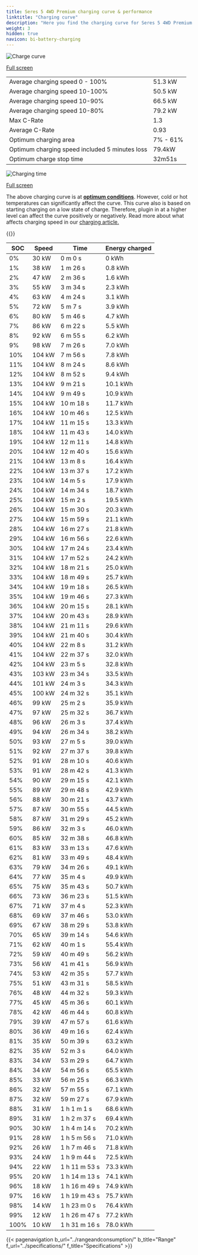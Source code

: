 ```yaml
---
title: Seres 5 4WD Premium charging curve & performance
linktitle: "Charging curve"
description: "Here you find the charging curve for Seres 5 4WD Premium."
weight: 3
hidden: true
navicon: bi-battery-charging
---
```

<!-- markdownlint-disable MD033 -->
<img src="/images/models/seres/5/5_4wd_premium/chargingcurve.svg" alt="Charge curve" class="img-fluid">

[Full screen](/images/models/seres/5/5_4wd_premium/chargingcurve.svg)


<table class="table table-striped border">
<tbody>
<tr>
<td>Average charging speed 0 - 100%</td><td>51.3 kW</td>
</tr>
<tr>
<td>Average charging speed 10-100%</td><td>50.5 kW</td>
</tr>
<tr>
<td>Average charging speed 10-90%</td><td>66.5 kW</td>
</tr>
<tr>
<td>Average charging speed 10-80%</td><td>79.2 kW</td>
</tr>
<tr>
<td>Max C-Rate</td><td>1.3</td>
</tr>
<tr>
<td>Average C-Rate</td><td>0.93</td>
</tr>
<tr>
<td>Optimum charging area</td><td>7% - 61%</td>
</tr>
<tr>
<td>Optimum charging speed included 5 minutes loss</td><td>79.4kW</td>
</tr>
<tr>
<td>Optimum charge stop time</td><td>32m51s</td>
</tr>
</tbody>
</table>
<img src="/images/models/seres/5/5_4wd_premium/chargingtime.svg" alt="Charging time" class="img-fluid">

[Full screen](/images/models/seres/5/5_4wd_premium/chargingtime.svg)


The above charging curve is at **[optimum conditions](../../../../../technology/battery/charging/#temperature)**. However, cold or hot temperatures can significantly affect the curve. This curve also is based on starting charging on a low state of charge. Therefore, plugin in at a higher level can affect the curve positively or negatively. Read more about what affects charging speed in our [charging article.](../../../../../technology/battery/charging/)


{{<evkxdisplayaddarticle />}}
<table class="table table-striped border">
<thead>
<tr><th>SOC</th><th>Speed</th><th>Time</th><th>Energy charged</th></tr>
</thead>
<tbody>
<tr>
<td>0%</td><td>30 kW</td><td> 0 m 0 s </td><td>0 kWh </td>
</tr>
<tr>
<td>1%</td><td>38 kW</td><td> 1 m 26 s </td><td>0.8 kWh </td>
</tr>
<tr>
<td>2%</td><td>47 kW</td><td> 2 m 36 s </td><td>1.6 kWh </td>
</tr>
<tr>
<td>3%</td><td>55 kW</td><td> 3 m 34 s </td><td>2.3 kWh </td>
</tr>
<tr>
<td>4%</td><td>63 kW</td><td> 4 m 24 s </td><td>3.1 kWh </td>
</tr>
<tr>
<td>5%</td><td>72 kW</td><td> 5 m 7 s </td><td>3.9 kWh </td>
</tr>
<tr>
<td>6%</td><td>80 kW</td><td> 5 m 46 s </td><td>4.7 kWh </td>
</tr>
<tr>
<td>7%</td><td>86 kW</td><td> 6 m 22 s </td><td>5.5 kWh </td>
</tr>
<tr>
<td>8%</td><td>92 kW</td><td> 6 m 55 s </td><td>6.2 kWh </td>
</tr>
<tr>
<td>9%</td><td>98 kW</td><td> 7 m 26 s </td><td>7.0 kWh </td>
</tr>
<tr>
<td>10%</td><td>104 kW</td><td> 7 m 56 s </td><td>7.8 kWh </td>
</tr>
<tr>
<td>11%</td><td>104 kW</td><td> 8 m 24 s </td><td>8.6 kWh </td>
</tr>
<tr>
<td>12%</td><td>104 kW</td><td> 8 m 52 s </td><td>9.4 kWh </td>
</tr>
<tr>
<td>13%</td><td>104 kW</td><td> 9 m 21 s </td><td>10.1 kWh </td>
</tr>
<tr>
<td>14%</td><td>104 kW</td><td> 9 m 49 s </td><td>10.9 kWh </td>
</tr>
<tr>
<td>15%</td><td>104 kW</td><td> 10 m 18 s </td><td>11.7 kWh </td>
</tr>
<tr>
<td>16%</td><td>104 kW</td><td> 10 m 46 s </td><td>12.5 kWh </td>
</tr>
<tr>
<td>17%</td><td>104 kW</td><td> 11 m 15 s </td><td>13.3 kWh </td>
</tr>
<tr>
<td>18%</td><td>104 kW</td><td> 11 m 43 s </td><td>14.0 kWh </td>
</tr>
<tr>
<td>19%</td><td>104 kW</td><td> 12 m 11 s </td><td>14.8 kWh </td>
</tr>
<tr>
<td>20%</td><td>104 kW</td><td> 12 m 40 s </td><td>15.6 kWh </td>
</tr>
<tr>
<td>21%</td><td>104 kW</td><td> 13 m 8 s </td><td>16.4 kWh </td>
</tr>
<tr>
<td>22%</td><td>104 kW</td><td> 13 m 37 s </td><td>17.2 kWh </td>
</tr>
<tr>
<td>23%</td><td>104 kW</td><td> 14 m 5 s </td><td>17.9 kWh </td>
</tr>
<tr>
<td>24%</td><td>104 kW</td><td> 14 m 34 s </td><td>18.7 kWh </td>
</tr>
<tr>
<td>25%</td><td>104 kW</td><td> 15 m 2 s </td><td>19.5 kWh </td>
</tr>
<tr>
<td>26%</td><td>104 kW</td><td> 15 m 30 s </td><td>20.3 kWh </td>
</tr>
<tr>
<td>27%</td><td>104 kW</td><td> 15 m 59 s </td><td>21.1 kWh </td>
</tr>
<tr>
<td>28%</td><td>104 kW</td><td> 16 m 27 s </td><td>21.8 kWh </td>
</tr>
<tr>
<td>29%</td><td>104 kW</td><td> 16 m 56 s </td><td>22.6 kWh </td>
</tr>
<tr>
<td>30%</td><td>104 kW</td><td> 17 m 24 s </td><td>23.4 kWh </td>
</tr>
<tr>
<td>31%</td><td>104 kW</td><td> 17 m 52 s </td><td>24.2 kWh </td>
</tr>
<tr>
<td>32%</td><td>104 kW</td><td> 18 m 21 s </td><td>25.0 kWh </td>
</tr>
<tr>
<td>33%</td><td>104 kW</td><td> 18 m 49 s </td><td>25.7 kWh </td>
</tr>
<tr>
<td>34%</td><td>104 kW</td><td> 19 m 18 s </td><td>26.5 kWh </td>
</tr>
<tr>
<td>35%</td><td>104 kW</td><td> 19 m 46 s </td><td>27.3 kWh </td>
</tr>
<tr>
<td>36%</td><td>104 kW</td><td> 20 m 15 s </td><td>28.1 kWh </td>
</tr>
<tr>
<td>37%</td><td>104 kW</td><td> 20 m 43 s </td><td>28.9 kWh </td>
</tr>
<tr>
<td>38%</td><td>104 kW</td><td> 21 m 11 s </td><td>29.6 kWh </td>
</tr>
<tr>
<td>39%</td><td>104 kW</td><td> 21 m 40 s </td><td>30.4 kWh </td>
</tr>
<tr>
<td>40%</td><td>104 kW</td><td> 22 m 8 s </td><td>31.2 kWh </td>
</tr>
<tr>
<td>41%</td><td>104 kW</td><td> 22 m 37 s </td><td>32.0 kWh </td>
</tr>
<tr>
<td>42%</td><td>104 kW</td><td> 23 m 5 s </td><td>32.8 kWh </td>
</tr>
<tr>
<td>43%</td><td>103 kW</td><td> 23 m 34 s </td><td>33.5 kWh </td>
</tr>
<tr>
<td>44%</td><td>101 kW</td><td> 24 m 3 s </td><td>34.3 kWh </td>
</tr>
<tr>
<td>45%</td><td>100 kW</td><td> 24 m 32 s </td><td>35.1 kWh </td>
</tr>
<tr>
<td>46%</td><td>99 kW</td><td> 25 m 2 s </td><td>35.9 kWh </td>
</tr>
<tr>
<td>47%</td><td>97 kW</td><td> 25 m 32 s </td><td>36.7 kWh </td>
</tr>
<tr>
<td>48%</td><td>96 kW</td><td> 26 m 3 s </td><td>37.4 kWh </td>
</tr>
<tr>
<td>49%</td><td>94 kW</td><td> 26 m 34 s </td><td>38.2 kWh </td>
</tr>
<tr>
<td>50%</td><td>93 kW</td><td> 27 m 5 s </td><td>39.0 kWh </td>
</tr>
<tr>
<td>51%</td><td>92 kW</td><td> 27 m 37 s </td><td>39.8 kWh </td>
</tr>
<tr>
<td>52%</td><td>91 kW</td><td> 28 m 10 s </td><td>40.6 kWh </td>
</tr>
<tr>
<td>53%</td><td>91 kW</td><td> 28 m 42 s </td><td>41.3 kWh </td>
</tr>
<tr>
<td>54%</td><td>90 kW</td><td> 29 m 15 s </td><td>42.1 kWh </td>
</tr>
<tr>
<td>55%</td><td>89 kW</td><td> 29 m 48 s </td><td>42.9 kWh </td>
</tr>
<tr>
<td>56%</td><td>88 kW</td><td> 30 m 21 s </td><td>43.7 kWh </td>
</tr>
<tr>
<td>57%</td><td>87 kW</td><td> 30 m 55 s </td><td>44.5 kWh </td>
</tr>
<tr>
<td>58%</td><td>87 kW</td><td> 31 m 29 s </td><td>45.2 kWh </td>
</tr>
<tr>
<td>59%</td><td>86 kW</td><td> 32 m 3 s </td><td>46.0 kWh </td>
</tr>
<tr>
<td>60%</td><td>85 kW</td><td> 32 m 38 s </td><td>46.8 kWh </td>
</tr>
<tr>
<td>61%</td><td>83 kW</td><td> 33 m 13 s </td><td>47.6 kWh </td>
</tr>
<tr>
<td>62%</td><td>81 kW</td><td> 33 m 49 s </td><td>48.4 kWh </td>
</tr>
<tr>
<td>63%</td><td>79 kW</td><td> 34 m 26 s </td><td>49.1 kWh </td>
</tr>
<tr>
<td>64%</td><td>77 kW</td><td> 35 m 4 s </td><td>49.9 kWh </td>
</tr>
<tr>
<td>65%</td><td>75 kW</td><td> 35 m 43 s </td><td>50.7 kWh </td>
</tr>
<tr>
<td>66%</td><td>73 kW</td><td> 36 m 23 s </td><td>51.5 kWh </td>
</tr>
<tr>
<td>67%</td><td>71 kW</td><td> 37 m 4 s </td><td>52.3 kWh </td>
</tr>
<tr>
<td>68%</td><td>69 kW</td><td> 37 m 46 s </td><td>53.0 kWh </td>
</tr>
<tr>
<td>69%</td><td>67 kW</td><td> 38 m 29 s </td><td>53.8 kWh </td>
</tr>
<tr>
<td>70%</td><td>65 kW</td><td> 39 m 14 s </td><td>54.6 kWh </td>
</tr>
<tr>
<td>71%</td><td>62 kW</td><td> 40 m 1 s </td><td>55.4 kWh </td>
</tr>
<tr>
<td>72%</td><td>59 kW</td><td> 40 m 49 s </td><td>56.2 kWh </td>
</tr>
<tr>
<td>73%</td><td>56 kW</td><td> 41 m 41 s </td><td>56.9 kWh </td>
</tr>
<tr>
<td>74%</td><td>53 kW</td><td> 42 m 35 s </td><td>57.7 kWh </td>
</tr>
<tr>
<td>75%</td><td>51 kW</td><td> 43 m 31 s </td><td>58.5 kWh </td>
</tr>
<tr>
<td>76%</td><td>48 kW</td><td> 44 m 32 s </td><td>59.3 kWh </td>
</tr>
<tr>
<td>77%</td><td>45 kW</td><td> 45 m 36 s </td><td>60.1 kWh </td>
</tr>
<tr>
<td>78%</td><td>42 kW</td><td> 46 m 44 s </td><td>60.8 kWh </td>
</tr>
<tr>
<td>79%</td><td>39 kW</td><td> 47 m 57 s </td><td>61.6 kWh </td>
</tr>
<tr>
<td>80%</td><td>36 kW</td><td> 49 m 16 s </td><td>62.4 kWh </td>
</tr>
<tr>
<td>81%</td><td>35 kW</td><td> 50 m 39 s </td><td>63.2 kWh </td>
</tr>
<tr>
<td>82%</td><td>35 kW</td><td> 52 m 3 s </td><td>64.0 kWh </td>
</tr>
<tr>
<td>83%</td><td>34 kW</td><td> 53 m 29 s </td><td>64.7 kWh </td>
</tr>
<tr>
<td>84%</td><td>34 kW</td><td> 54 m 56 s </td><td>65.5 kWh </td>
</tr>
<tr>
<td>85%</td><td>33 kW</td><td> 56 m 25 s </td><td>66.3 kWh </td>
</tr>
<tr>
<td>86%</td><td>32 kW</td><td> 57 m 55 s </td><td>67.1 kWh </td>
</tr>
<tr>
<td>87%</td><td>32 kW</td><td> 59 m 27 s </td><td>67.9 kWh </td>
</tr>
<tr>
<td>88%</td><td>31 kW</td><td>1 h 1 m 1 s </td><td>68.6 kWh </td>
</tr>
<tr>
<td>89%</td><td>31 kW</td><td>1 h 2 m 37 s </td><td>69.4 kWh </td>
</tr>
<tr>
<td>90%</td><td>30 kW</td><td>1 h 4 m 14 s </td><td>70.2 kWh </td>
</tr>
<tr>
<td>91%</td><td>28 kW</td><td>1 h 5 m 56 s </td><td>71.0 kWh </td>
</tr>
<tr>
<td>92%</td><td>26 kW</td><td>1 h 7 m 46 s </td><td>71.8 kWh </td>
</tr>
<tr>
<td>93%</td><td>24 kW</td><td>1 h 9 m 44 s </td><td>72.5 kWh </td>
</tr>
<tr>
<td>94%</td><td>22 kW</td><td>1 h 11 m 53 s </td><td>73.3 kWh </td>
</tr>
<tr>
<td>95%</td><td>20 kW</td><td>1 h 14 m 13 s </td><td>74.1 kWh </td>
</tr>
<tr>
<td>96%</td><td>18 kW</td><td>1 h 16 m 49 s </td><td>74.9 kWh </td>
</tr>
<tr>
<td>97%</td><td>16 kW</td><td>1 h 19 m 43 s </td><td>75.7 kWh </td>
</tr>
<tr>
<td>98%</td><td>14 kW</td><td>1 h 23 m 0 s </td><td>76.4 kWh </td>
</tr>
<tr>
<td>99%</td><td>12 kW</td><td>1 h 26 m 47 s </td><td>77.2 kWh </td>
</tr>
<tr>
<td>100%</td><td>10 kW</td><td>1 h 31 m 16 s </td><td>78.0 kWh </td>
</tr>
</tbody>
</table>


{{< pagenavigation b_url="../rangeandconsumption/" b_title="Range" f_url="../specifications/" f_title="Specifications" >}}
